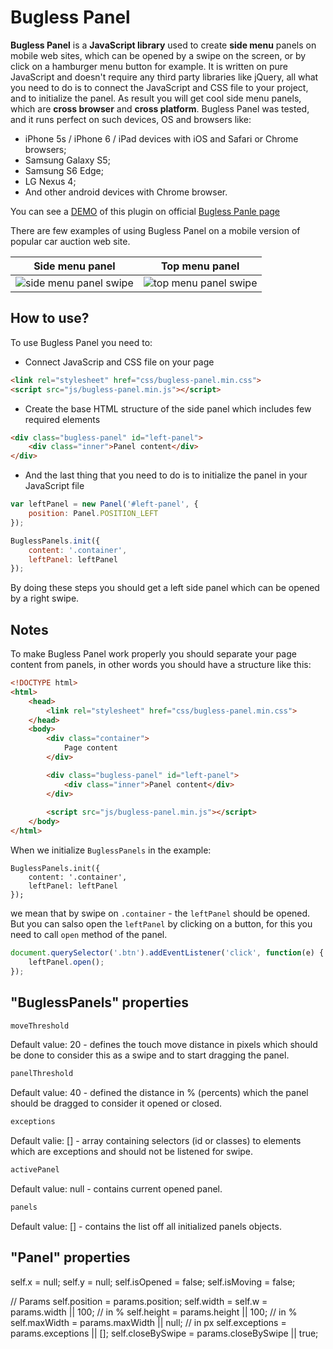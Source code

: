 Bugless Panel
==================

**Bugless Panel** is a **JavaScript library** used to create **side menu** panels on mobile web sites, 
which can be opened by a swipe on the screen, or by click on a hamburger menu button for example.
It is written on pure JavaScript and doesn't require any third party libraries like jQuery, 
all what you need to do is to connect the JavaScript and CSS file to your project, and to initialize the panel.
As result you will get cool side menu panels, which are **cross browser** and **cross platform**.
Bugless Panel was tested, and it runs perfect on such devices, OS and browsers like:

* iPhone 5s / iPhone 6 / iPad devices with iOS and Safari or Chrome browsers;
* Samsung Galaxy S5;
* Samsung S6 Edge;
* LG Nexus 4;
* And other android devices with Chrome browser.

You can see a [DEMO](http://phoenix3008.github.io/buglessPanel) of this plugin on official [Bugless Panle page](http://phoenix3008.github.io/buglessPanel)


There are few examples of using Bugless Panel on a mobile version of popular car auction web site.

[side]: http://phoenix3008.github.io/buglessPanel/img/side-panel-swipe.gif "Side menu panel"
[top]: http://phoenix3008.github.io/buglessPanel/img/top-panel-swipe.gif "Top menu panel"


| Side menu panel | Top menu panel |
|---|---|
| ![side menu panel swipe][side] | ![top menu panel swipe][top] |




## How to use?

To use Bugless Panel you need to:

* Connect JavaScrip and CSS file on your page

```html
<link rel="stylesheet" href="css/bugless-panel.min.css">
<script src="js/bugless-panel.min.js"></script>
```


* Create the base HTML structure of the side panel which includes few required elements

```html
<div class="bugless-panel" id="left-panel">
    <div class="inner">Panel content</div>
</div>
```

* And the last thing that you need to do is to initialize the panel in your JavaScript file

```javascript
var leftPanel = new Panel('#left-panel', {
    position: Panel.POSITION_LEFT
});

BuglessPanels.init({
    content: '.container',
    leftPanel: leftPanel
});
```

By doing these steps you should get a left side panel which can be opened by a right swipe.

## Notes
To make Bugless Panel work properly you should separate your page content from panels,
in other words you should have a structure like this:
```html
<!DOCTYPE html>
<html>
	<head>
		<link rel="stylesheet" href="css/bugless-panel.min.css">
	</head>
	<body>
		<div class="container">
			Page content
		</div>

		<div class="bugless-panel" id="left-panel">
			<div class="inner">Panel content</div>
		</div>
		
		<script src="js/bugless-panel.min.js"></script>
	</body>
</html>

```

When we initialize `BuglessPanels` in the example:
```javascrip
BuglessPanels.init({
    content: '.container',
    leftPanel: leftPanel
});
```
we mean that by swipe on `.container` - the `leftPanel` should be opened.  
But you can salso open the `leftPanel` by clicking on a button, for this you need to call `open` method of the panel.
```javascript
document.querySelector('.btn').addEventListener('click', function(e) {
    leftPanel.open();
});
```

## "BuglessPanels" properties

```javascript
moveThreshold
```
Default value: 20 - defines the touch move distance in pixels which should be done to consider this as a swipe and to start dragging the panel.

```javascript
panelThreshold
```
Default value: 40 - defined the distance in % (percents) which the panel should be dragged to consider it opened or closed.

```javascript
exceptions
```
Default valie: [] - array containing selectors (id or classes) to elements which are exceptions and should not be listened for swipe.

```javascript
activePanel
```
Default value: null - contains current opened panel.

```javascript
panels
```
Default value: [] - contains the list off all initialized panels objects.


## "Panel" properties

self.x = null;
self.y = null;
self.isOpened = false;
self.isMoving = false;


// Params
self.position = params.position;
self.width = self.w = params.width || 100; // in %
self.height = params.height || 100; // in %
self.maxWidth = params.maxWidth || null; // in px
self.exceptions = params.exceptions || [];
self.closeBySwipe = params.closeBySwipe || true;